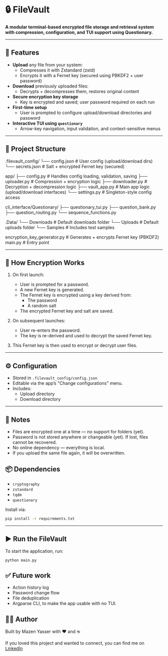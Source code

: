 # 🔒 FileVault

**A modular terminal-based encrypted file storage and retrieval system with compression, configuration, and TUI support using Questionary.**

---

## 🚀 Features

- **Upload** any file from your system:
  - Compresses it with Zstandard (zstd)
  - Encrypts it with a Fernet key (secured using PBKDF2 + user password)
- **Download** previously uploaded files:
  - Decrypts + decompresses them, restores original content
- **Secure encryption key storage**
  - Key is encrypted and saved; user password required on each run
- **First-time setup**
  - User is prompted to configure upload/download directories and password
- **Interactive TUI using `questionary`**
  - Arrow-key navigation, input validation, and context-sensitive menus

---

## 📂 Project Structure
.filevault_config/
└── config.json         # User config (upload/download dirs)
└── secrets.json        # Salt + encrypted Fernet key (secured)

app/
├── config.py           # Handles config loading, validation, saving
├── uploader.py         # Compression + encryption logic
├── downloader.py       # Decryption + decompression logic
├── vault_app.py        # Main app logic (upload/download interfaces)
└── settings.py         # Singleton-style config access

cli_interface/Questionary/
├── questionary_tui.py
├── question_bank.py
├── question_routing.py
└── sequence_functions.py

.Data/
└── Downloads        # Default downloads folder
└── Uploads          # Default uploads folder
└── Samples          # Includes test samples   

encryption_key_generator.py # Generates + encrypts Fernet key (PBKDF2)
main.py                     # Entry point

---

## 🔐 How Encryption Works

1. On first launch:
   - User is prompted for a password.
   - A new Fernet key is generated.
   - The Fernet key is encrypted using a key derived from:
     - The password
     - A random salt
   - The encrypted Fernet key and salt are saved.

2. On subsequent launches:
   - User re-enters the password.
   - The key is re-derived and used to decrypt the saved Fernet key.

3. This Fernet key is then used to encrypt or decrypt user files.

---

## ⚙️ Configuration

- Stored in `.filevault_config/config.json`
- Editable via the app’s "Change configurations" menu.
- Includes:
  - Upload directory
  - Download directory

---

## 📌 Notes
-	Files are encrypted one at a time — no support for folders (yet).
-	Password is not stored anywhere or changeable (yet). If lost, files cannot be recovered.
-	No online dependency — everything is local.
-   If you upload the same file again, it will be overwritten.


## 📦 Dependencies

- `cryptography`
- `zstandard`
- `tqdm`
- `questionary`

Install via:
```bash
pip install -r requirements.txt
```
---

## ▶️ Run the FileVault

To start the application, run:

```
python main.py
```

## ✅ Future work
- Action history log
- Password change flow
- File deduplication
- Argparse CLI, to make the app usable with no TUI.

## 👨‍💻 Author

Built by Mazen Yasser with ❤️ and ☕


If you loved this project and wanted to connect, you can find me on [LinkedIn](https://www.linkedin.com/in/mazen-yasser225/)


